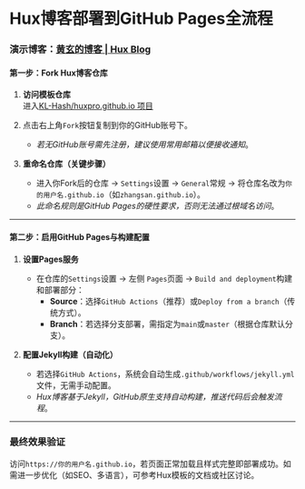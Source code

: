 # Hux博客部署到GitHub Pages全流程


### 演示博客：[黄玄的博客 | Hux Blog](https://hux.klxsx.eu.org/)


#### **第一步：Fork Hux博客仓库**
1. **访问模板仓库**  
   进入[KL-Hash/huxpro.github.io 项目](https://github.com/KL-Hash/huxpro.github.io)

2. 点击右上角`Fork`按钮复制到你的GitHub账号下。
   - *若无GitHub账号需先注册，建议使用常用邮箱以便接收通知*。

2. **重命名仓库（关键步骤）**  
   - 进入你Fork后的仓库 → `Settings`设置 → `General`常规 → 将仓库名改为`你的用户名.github.io`（如`zhangsan.github.io`）。
   - *此命名规则是GitHub Pages的硬性要求，否则无法通过根域名访问*。

---

#### **第二步：启用GitHub Pages与构建配置**
1. **设置Pages服务**  
   - 在仓库的`Settings`设置 → 左侧 `Pages`页面 → `Build and deployment`构建和部署部分：
     - **Source**：选择`GitHub Actions`（推荐）或`Deploy from a branch`（传统方式）。
     - **Branch**：若选择分支部署，需指定为`main`或`master`（根据仓库默认分支）。

2. **配置Jekyll构建（自动化）**  
   - 若选择`GitHub Actions`，系统会自动生成`.github/workflows/jekyll.yml`文件，无需手动配置。
   - *Hux博客基于Jekyll，GitHub原生支持自动构建，推送代码后会触发流程*。


---

### **最终效果验证**
访问`https://你的用户名.github.io`，若页面正常加载且样式完整即部署成功。如需进一步优化（如SEO、多语言），可参考Hux模板的文档或社区讨论。